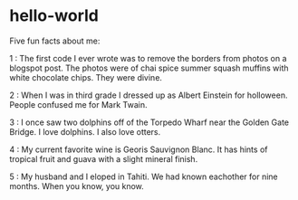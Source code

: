 # hello-world

Five fun facts about me:

1 : The first code I ever wrote was to remove the borders from photos on a blogspot post. The photos were of chai spice summer squash muffins with white chocolate chips. They were divine.

2 : When I was in third grade I dressed up as Albert Einstein for holloween. People confused me for Mark Twain.

3 : I once saw two dolphins off of the Torpedo Wharf near the Golden Gate Bridge. I love dolphins. I also love otters.

4 : My current favorite wine is Georis Sauvignon Blanc. It has hints of tropical fruit and guava with a slight mineral finish. 

5 : My husband and I eloped in Tahiti. We had known eachother for nine months. When you know, you know.
